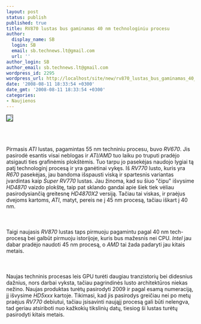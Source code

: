```yaml
---
layout: post
status: publish
published: true
title: RV870 lustas bus gaminamas 40 nm technologiniu procesu
author:
  display_name: SB
  login: SB
  email: sb.technews.lt@gmail.com
  url: ''
author_login: SB
author_email: sb.technews.lt@gmail.com
wordpress_id: 2295
wordpress_url: http://localhost/site/new/rv870_lustas_bus_gaminamas_40_nm_technologiniu_procesu/
date: '2008-08-11 18:33:54 +0300'
date_gmt: '2008-08-11 18:33:54 +0300'
categories:
- Naujienos
---
```

<div class="imgright"><img src="http://tbn0.google.com/images?q=tbn:PaJXQB8zWggu2M:http://www.driverheaven.net/articles/ATIcase/ATI_logo.jpg" border="1"></div>
<p><br><br />
<br>Pirmasis <i>ATI</i> lustas, pagamintas 55 nm techniniu procesu, buvo <i>RV670</i>. Jis pasirodė esantis visai neblogas ir <i>ATI/AMD</i> tuo laiku po truputi pradėjo atsigauti ties grafinėmis plokštėmis. Tuo tarpu jo pasekėjas naudojo lygiai tą patį technologinį procesą ir yra ganėtinai vykęs. Iš <i>RV770</i> lusto, kuris yra <i>R670</i> pasekėjas, jau bandoma išspausti viską ir spartesnis variantas įvardintas kaip <i>Super RV770</i> lustas. Jau žinoma, kad su šiuo &quot;čipu&quot; išvysime <i>HD4870</i> vaizdo plokštę, taip pat sklando gandai apie šiek tiek vėliau pasirodysiančią greitesnę <i>HD4870X2</i> versiją. Tačiau tai viskas, ir praėjus dvejoms kartoms, <i>ATI</i>, matyt, pereis ne į 45 nm procesą, tačiau iškart į 40 nm.<br />
<br><br />
<br>Taigi naujasis <i>RV870</i> lustas taps pirmuoju pagamintu pagal 40 nm tech-procesą bei galbūt pirmuoju istorijoje, kuris bus mažesnis nei CPU. <i>Intel</i> jau dabar pradėjo naudoti 45 nm procesą, o <i>AMD</i> tai žada padaryti jau kitais metais.<br />
<br><br />
<br>Naujas techninis procesas leis GPU turėti daugiau tranzistorių bei didesnius dažnius, nors darbai vyksta, tačiau pagrindinės lusto architektūros niekas nežino. Naujas produktas turėtų pasirodyti 2009 ir pagal esamą numeraciją, jį išvysime <i>HD5xxx</i> kartoje. Tikimasi, kad jis pasirodys greičiau nei po metų praėjus <i>RV770</i> debiutui, tačiau įsisavinti naująjį procesą gali būti nelengva, tad geriau atsiriboti nuo kažkokių tikslinių datų, tiesiog ši lustas turėtų pasirodyti kitais metais.<br />
<br><br />
<br><br />
<br></p>
